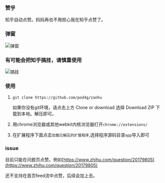 ### 赞乎

知乎自动点赞。妈妈再也不用担心我在知乎点赞了。

### 弹窗

![弹窗](http://7xt9n8.com2.z0.glb.clouddn.com/p2.png)

### 有可能会把知乎搞挂，请慎重使用

![搞挂](http://7xt9n8.com2.z0.glb.clouddn.com/g2.jpeg)

### 使用

1. ```git clone https://github.com/pod4g/zanhu```

   如果你没有git环境，请点击上方 Clone or download 选择 Download ZIP 下载到本地。解压即可。

2. 用chrome浏览器或其他webkit内核浏览器打开```chrome://extensions/```
3. 在扩展程序下面点击```加载已解压的扩展程序```,选择程序源码目录```app```导入即可

### issue

目前只能在问题页点赞。例如[https://www.zhihu.com/question/20179805](https://www.zhihu.com/question/20179805)

还不支持在首页feed流中点赞，后续会加上去。
